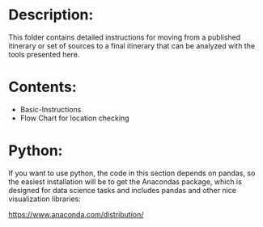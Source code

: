 # Description:

This folder contains detailed instructions for moving from a published
itinerary or set of sources to a final itinerary that can be analyzed 
with the tools presented here.

# Contents:
* Basic-Instructions
* Flow Chart for location checking

# Python:

If you want to use python, the code in this section depends on pandas, 
so the easiest installation will be to get the Anacondas package, which
is designed for data science tasks and includes pandas and other 
nice visualization libraries:

https://www.anaconda.com/distribution/
